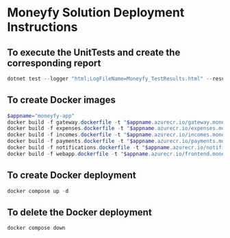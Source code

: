 # Moneyfy Solution Deployment Instructions

## To execute the UnitTests and create the corresponding report
```powershell
dotnet test --logger "html;LogFileName=Moneyfy_TestResults.html" --results-directory ./UnitTests/Reports/
```

## To create Docker images
```powershell
$appname="moneyfy-app"
docker build -f gateway.dockerfile -t "$appname.azurecr.io/gateway.moneyfy.webapi:1.1.0" .
docker build -f expenses.dockerfile -t "$appname.azurecr.io/expenses.moneyfy.webapi:1.1.0" .
docker build -f incomes.dockerfile -t "$appname.azurecr.io/incomes.moneyfy.webapi:1.1.0" .
docker build -f payments.dockerfile -t "$appname.azurecr.io/payments.moneyfy.webapi:1.1.0" .
docker build -f notifications.dockerfile -t "$appname.azurecr.io/notifications.moneyfy.webapi:1.1.0" .
docker build -f webapp.dockerfile -t "$appname.azurecr.io/frontend.moneyfy.webapp:1.1.0" .
```

## To create Docker deployment
```powershell
docker compose up -d
```

## To delete the Docker deployment
```powershell
docker compose down
```
